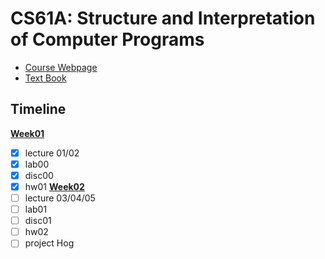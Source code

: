 # CS61A: Structure and Interpretation of Computer Programs
 - [Course Webpage](https://inst.eecs.berkeley.edu/~cs61a/fa18/)
 - [Text Book](http://composingprograms.com/)
 
 ## Timeline
 **[Week01](https://github.com/sscheng25/CS61A/tree/main/week01)**
  - [x] lecture 01/02
  - [x] lab00
  - [x] disc00
  - [x] hw01
 **[Week02](https://github.com/sscheng25/CS61A/tree/main/week02)**
  - [ ] lecture 03/04/05
  - [ ] lab01
  - [ ] disc01
  - [ ] hw02
  - [ ] project Hog
